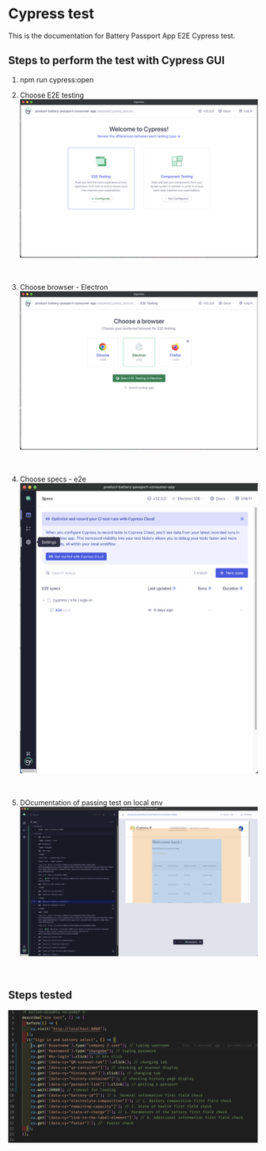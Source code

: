 <!--
  Catena-X - Product Passport Consumer Application
 
  Copyright (c) 2022, 2023 BASF SE, BMW AG, Henkel AG & Co. KGaA
 
  See the NOTICE file(s) distributed with this work for additional
  information regarding copyright ownership.
 
  This program and the accompanying materials are made available under the
  terms of the Apache License, Version 2.0 which is available at
  https://www.apache.org/licenses/LICENSE-2.0.
 
  Unless required by applicable law or agreed to in writing, software
  distributed under the License is distributed on an "AS IS" BASIS
  WITHOUT WARRANTIES OR CONDITIONS OF ANY KIND,
  either express or implied. See the
  License for the specific language govern in permissions and limitations
  under the License.
 
  SPDX-License-Identifier: Apache-2.0
-->

# Cypress test

This is the documentation for Battery Passport App E2E Cypress test.

## Steps to perform the test with Cypress GUI

1. npm run cypress:open
2. Choose E2E testing 
![GUI-start](./GUI-start.png)  
</br></br>  

3. Choose browser - Electron
![GUI-browser](./GUI-browser.png)  
</br></br>  

4. Choose specs - e2e
![GUI-specs](./GUI-specs.png)  
</br></br> 

5. DOcumentation of passing test on local env
![GUI-passing](./GUI-passing.png)  
</br></br> 

## Steps tested

![test](./test.png)  
</br></br> 
